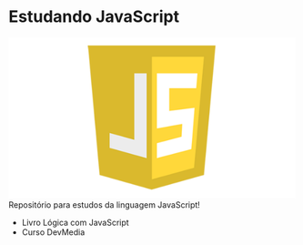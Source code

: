  # Estudando JavaScript
![javascript](./assets/javascript-logo.png)
Repositório para estudos da linguagem JavaScript!

- Livro Lógica com JavaScript
- Curso DevMedia